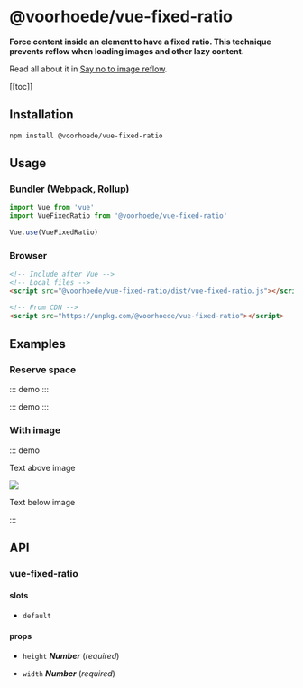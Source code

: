 # @voorhoede/vue-fixed-ratio

**Force content inside an element to have a fixed ratio. This technique prevents reflow when loading images and other lazy content.**

Read all about it in [Say no to image reflow](https://www.voorhoede.nl/en/blog/say-no-to-image-reflow/).

[[toc]]

## Installation

```
npm install @voorhoede/vue-fixed-ratio
```

## Usage

### Bundler (Webpack, Rollup)

```js
import Vue from 'vue'
import VueFixedRatio from '@voorhoede/vue-fixed-ratio'

Vue.use(VueFixedRatio)
```

### Browser

```html
<!-- Include after Vue -->
<!-- Local files -->
<script src="@voorhoede/vue-fixed-ratio/dist/vue-fixed-ratio.js"></script>

<!-- From CDN -->
<script src="https://unpkg.com/@voorhoede/vue-fixed-ratio"></script>
```

## Examples

### Reserve space

::: demo
<vue-fixed-ratio :width="20" :height="10" :style="{backgroundColor: 'blue'}"></vue-fixed-ratio>
:::

::: demo
<vue-fixed-ratio :width="20" :height="4" :style="{backgroundColor: 'blue'}"></vue-fixed-ratio>
:::

### With image

::: demo
<p>Text above image</p>
<vue-fixed-ratio :width="400" :height="200" :style="{backgroundColor: '#ededed'}">
<img src="https://picsum.photos/4000/2000" :style="{width: '100%'}">
</vue-fixed-ratio>
<p>Text below image</p>
:::

<!-- The API section is auto generated, don't touch please -->

## API

### vue-fixed-ratio 

#### slots 

- `default` 

#### props 

- `height` ***Number*** (*required*) 

- `width` ***Number*** (*required*) 
